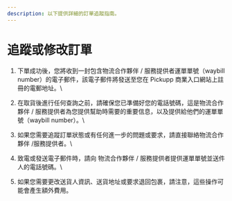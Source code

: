 ```yaml
---
description: 以下提供詳細的訂單追蹤指南。
---
```


# 追蹤或修改訂單

1. 下單成功後，您將收到一封包含物流合作夥伴 / 服務提供者運單單號（waybill number）的電子郵件，該電子郵件將發送至您在 Pickupp 商業入口網站上註冊的電郵地址。\

2. 在取貨後進行任何查詢之前，請確保您已準備好您的電話號碼，這是物流合作夥伴 / 服務提供者為您提供幫助時需要的重要信息，以及提供給他們的運單單號（waybill number）。\

3. 如果您需要追蹤訂單狀態或有任何進一步的問題或要求，請直接聯絡物流合作夥伴 /服務提供者。\

4. 致電或發送電子郵件時，請向 物流合作夥伴 / 服務提供者提供運單單號並送件人的電話號碼。\

5. 如果您需要更改送貨人資訊、送貨地址或要求退回包裹，請注意，這些操作可能會產生額外費用。
